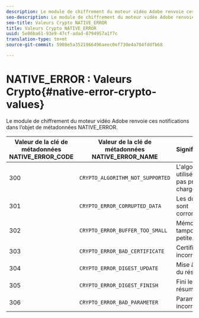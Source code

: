 ```yaml
---
description: Le module de chiffrement du moteur vidéo Adobe renvoie ces notifications dans l’objet de métadonnées NATIVE_ERROR.
seo-description: Le module de chiffrement du moteur vidéo Adobe renvoie ces notifications dans l’objet de métadonnées NATIVE_ERROR.
seo-title: Valeurs Crypto NATIVE_ERROR
title: Valeurs Crypto NATIVE_ERROR
uuid: 5e86ba61-93e9-47cf-adad-8794957a1f7c
translation-type: tm+mt
source-git-commit: 5908e5a3521966496aeec0ef730e4a704fddfb68

---
```



# NATIVE_ERROR : Valeurs Crypto{#native-error-crypto-values}

Le module de chiffrement du moteur vidéo Adobe renvoie ces notifications dans l’objet de métadonnées NATIVE_ERROR.

| Valeur de la clé de métadonnées NATIVE_ERROR_CODE | Valeur de la clé de métadonnées NATIVE_ERROR_NAME | Signification |
|---|---|---|
| 300 | `CRYPTO_ALGORITHM_NOT_SUPPORTED` | L&#39;algorithme utilisé n&#39;est pas pris en charge. |
| 301 | `CRYPTO_ERROR_CORRUPTED_DATA` | Les données sont corrompues. |
| 302 | `CRYPTO_ERROR_BUFFER_TOO_SMALL` | Mémoire tampon trop petite. |
| 303 | `CRYPTO_ERROR_BAD_CERTIFICATE` | Certificat incorrect. |
| 304 | `CRYPTO_ERROR_DIGEST_UPDATE` | Mise à jour du résumé. |
| 305 | `CRYPTO_ERROR_DIGEST_FINISH` | Fini le résumé. |
| 306 | `CRYPTO_ERROR_BAD_PARAMETER` | Paramètre incorrect. |

